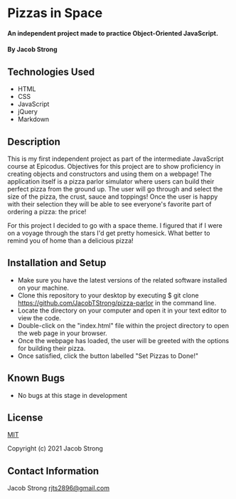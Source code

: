 

# Pizzas in Space

#### An independent project made to practice Object-Oriented JavaScript.

#### By Jacob Strong

## Technologies Used

* HTML
* CSS
* JavaScript
* jQuery
* Markdown

## Description

This is my first independent project as part of the intermediate JavaScript course at Epicodus. Objectives for this project are to show proficiency in creating objects and constructors and using them on a webpage! The application itself is a pizza parlor simulator where users can build their perfect pizza from the ground up. The user will go through and select the size of the pizza, the crust, sauce and toppings! Once the user is happy with their selection they will be able to see everyone's favorite part of ordering a pizza: the price!

For this project I decided to go with a space theme. I figured that if I were on a voyage through the stars I'd get pretty homesick. What better to remind you of home than a delicious pizza!

## Installation and Setup

* Make sure you have the latest versions of the related software installed on your machine.
* Clone this repository to your desktop by executing $ git clone https://github.com/JacobTStrong/pizza-parlor in the command line.
* Locate the directory on your computer and open it in your text editor to view the code.
* Double-click on the "index.html" file within the project directory to open the web page in your browser.
* Once the webpage has loaded, the user will be greeted with the options for building their pizza.
* Once satisfied, click the button labelled "Set Pizzas to Done!"

## Known Bugs

* No bugs at this stage in development

## License

[MIT](https://en.wikipedia.org/wiki/MIT_License)

Copyright (c) 2021 Jacob Strong

## Contact Information

Jacob Strong <a href="mailto:rjts2896@gmail.com">rjts2896@gmail.com</a>